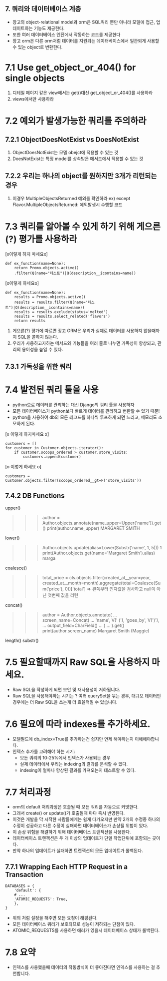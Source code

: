 
## 7. 쿼리와 데이터베이스 계층

- 장고의 object-relational model과 orm은 SQL쿼리 뿐만 아니라 모델에 접근, 업데이트하는 기능도 제공한다.
- 또한 여러 데이터베이스 엔진에서 작동하는 코드를 제공한다
- 장고 orm은 다른 orm처럼 데이터를 지원되는 데이터베이스에서 일관되게 사용할 수 있는 object로 변환한다.

# 7.1 Use get_object_or_404() for single objects
1. 디테일 페이지 같은 view에서는 get()대신 get_object_or_404()를 사용하라
2. views에서만 사용하라

# 7.2 예외가 발생가능한 쿼리를 주의하라

## 7.2.1 ObjectDoesNotExist vs DoesNotExist
1. ObjectDoesNotExist는 모델 obejct에 적용할 수 있는 것
2. DoesNotExist는 특정 model를 상속받은 메서드에서 적용할 수 있는 것

## 7.2.2 우리는 하나의 object를 원하지만 3개가 리턴되는 경우
1. 이경우 MultipleObjectsReturned 예외를 확인하라
ex) except Flavor.MultipleObjectsReturned:
        예외발생시 수행할 코드


# 7.3 쿼리를 알아볼 수 있게 하기 위해 게으른(?) 평가를 사용하라
[x이렇게 하지 마세요x]

~~~
def ex_function(name=None):
    return Promo.objects.active()
    .filter(Q(name="테스트")|Q(description__icontains=name))
~~~

[o이렇게 하세요o]

~~~
def ex_function(name=None):
    results = Promo.objects.active()
    results = results.filter(Q(name="테스트")|Q(description__icontains=name))
    results = results.exclude(status='melted')
    results = results.select_related('flavors')
    return results
~~~

1. 게으른(?) 평가에 따르면 장고 ORM은 우리가 실제로 데이터를 사용하지 않을때까지 SQL을 콜하지 않는다.
2. 우리가 사용하고자하는 메서드와 기능들을 여러 줄로 나누면 가독성이 향상되고, 관리의 용이성을 높일 수 있다.

## 7.3.1 가독성을 위한 쿼리

# 7.4 발전된 쿼리 툴을 사용
- python으로 데이터를 관리하는 대신 Django의 쿼리 툴을 사용하자
- 모든 데이터베이스가 python보다 빠르게 데이터를 관리하고 변환할 수 있기 때문!
- python을 사용하여 db의 모든 레코드를 하나씩 루프하게 되면 느리고, 메모리도 소모하게 된다.

[x 이렇게 하지마세요 x]
~~~
customers = []
for customer in Customer.objects.iterator():
    if customer.scoops_ordered > customer.store_visits:
        customers.append(customer)
~~~

[o 이렇게 하세요 o]
~~~
customers = Customer.objects.filter(scoops_ordered__gt=F('store_visits'))
~~~

## 7.4.2 DB Functions
upper()
>>> author = Author.objects.annotate(name_upper=Upper('name')).get()
>>> print(author.name_upper)
MARGARET SMITH

lower()
>>> Author.objects.update(alias=Lower(Substr('name', 1, 5)))
1
>>> print(Author.objects.get(name='Margaret Smith').alias)
marga

coalesce()
>>>total_price = cls.objects.filter(created_at__year=year, created_at__month=month).aggregate(total=Coalesce(Sum('price'), 0))['total']
=> 왼쪽부터 인자값을 검사하고 null이 아닌 첫번째 값을 리턴

concat()
>>> author = Author.objects.annotate(
...     screen_name=Concat(
...         'name', V(' ('), 'goes_by', V(')'),
...         output_field=CharField()
...     )
... ).get()
>>> print(author.screen_name)
Margaret Smith (Maggie)

length()
substr()

# 7.5 필요할때까지 Raw SQL을 사용하지 마세요.
- Raw SQL을 작성하게 되면 보안 및 재사용성이 저하됩니다.
- Raw SQL을 사용해야하는 시기는 ? 여러 querySet을 묶는 경우, 대규모 데이터인 경우에는 더 Raw SQL을 쓰는게 더 효율적일 수 있습니다.

# 7.6 필요에 따라 indexes를 추가하세요.
- 모델필드에 db_index=True를 추가하는건 쉽지만 언제 해야하는지 이해해야합니다.
- 인덱스 추가를 고려해야 하는 시기:
    - 모든 쿼리의 10-25%에서 인덱스가 사용되는 경우
    - 실제 데이터에서 우리는 indexing의 결과를 분석할 수 있다.
    - indexing이 얼마나 향상된 결과를 가져오는지 테스트할 수 있다.

# 7.7 처리과정
- orm의 default 처리과정은 호출될 때 모든 쿼리를 자동으로 커밋한다.
- 그래서 create() or update()가 호출될때 마다 즉시 반영된다.
- 이것은 개발을 막 시작한 사람들에게는 쉽게 다가오지만 만약 2개의 수정중 하나의 수정이 성공하고 다른 수정이 실패하면 데이터베이스가 손상될 위험이 있다.
- 이 손상 위험을 해결하기 위해 데이터베이스 트랜잭션을 사용한다.
- 데이터베이스 트랜잭션은 두 개 이상의 업데이트가 단일 작업단위에 포함되는 곳이다.
- 만약 하나의 업데이트가 실패하면 트랜잭션의 모든 업데이트가 롤백된다.

## 7.7.1 Wrapping Each HTTP Request in a Transaction
~~~
DATABASES = {
    'default': {
    # ...
    'ATOMIC_REQUESTS': True,
    },
}
~~~
- 위의 처럼 설정을 해주면 모든 요청이 래핑된다.
- 모든 데이터베이스 쿼리가 보호되므로 성능이 저하되는 단점이 있다.
- ATOMIC_REQUESTS를 사용하면 에러가 있을시 데이터베이스 상태가 롤백된다.

# 7.8 요약
- 인덱스를 사용했을때 데이터의 작동방식이 더 좋아진다면 인덱스를 사용하는 걸 추천합니다.
